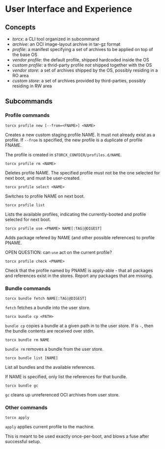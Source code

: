 # User Interface and Experience

## Concepts

 * *torcx*: a CLI tool organized in subcommand
 * *archive*: an OCI image-layout archive in tar-gz format
 * *profile*: a manifest specifying a set of archives to be applied on top of the base OS
 * *vendor profile*: the default profile, shipped hardcoded inside the OS
 * *custom profile*: a thrid-party profile *not* shipped together with the OS
 * *vendor store*: a set of archives shipped by the OS, possibly residing in a RO area
 * *custom store*: a set of archives provided by third-parties, possibly residing in RW area
 

## Subcommands

### Profile commands

```
torcx profile new [--from=<FNAME>] <NAME>
```

Creates a new custom staging profile NAME. It must not already exist as a profile. If 
`--from` is specified, the new profile is a duplicate of profile FNAME.

The profile is created in `$TORCX_CONFDIR/profiles.d/NAME`.

```
torcx profile rm <NAME>
```

Deletes profile NAME. The specified profile must not be the one selected for next boot, and must
be user-created.

```
torcx profile select <NAME>
```

Switches to profile NAME on next boot.

```
torcx profile list
```

Lists the available profiles, indicating the currently-booted and profile selected
for next boot.

```
torcx profile use <PNAME> NAME[:TAG|@DIGEST]
```

Adds package refered by NAME (and other possible references) to profile PNAME.

OPEN QUESTION: can `use` act on the current profile?

```
torcx profile check <PNAME>
```

Check that the profile named by PNAME is apply-able - that all packages and references
exist in the stores. Report any packages that are missing.

### Bundle commands

```
torcx bundle fetch NAME[:TAG|@DIGEST]
```

`fetch` fetches a bundle into the user store.

```
torcx bundle cp <PATH>
```

`bundle cp` copies a bundle at a given path in to the user store. If <PATH>
is `-`, then the bundle contents are received over stdin.

```
torcx bundle rm NAME
```

`bundle rm` removes a bundle from the user store.

```
torcx bundle list [NAME]
```

List all bundles and the available references.

If NAME is specified, only list the references for that bundle.

```
torcx bundle gc
```

`gc` cleans up unreferenced OCI archives from user store.

### Other commands

```
torcx apply
```

`apply` applies current profile to the machine.

This is meant to be used exactly once-per-boot, and blows a fuse after successful setup.

